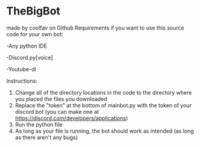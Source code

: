 # TheBigBot
made by coolfav on Github
Requirements if you want to use this source code for your own bot:

-Any python IDE

-Discord.py[voice]

-Youtube-dl

Instructions:

1. Change all of the directory locations in the code to the directory where you placed the files you downloaded
2. Replace the "token" at the bottom of mainbot.py with the token of your discord bot (you can make one at https://discord.com/developers/applications)
3. Run the python file
4. As long as your file is running, the bot should work as intended (as long as there aren't any bugs)
